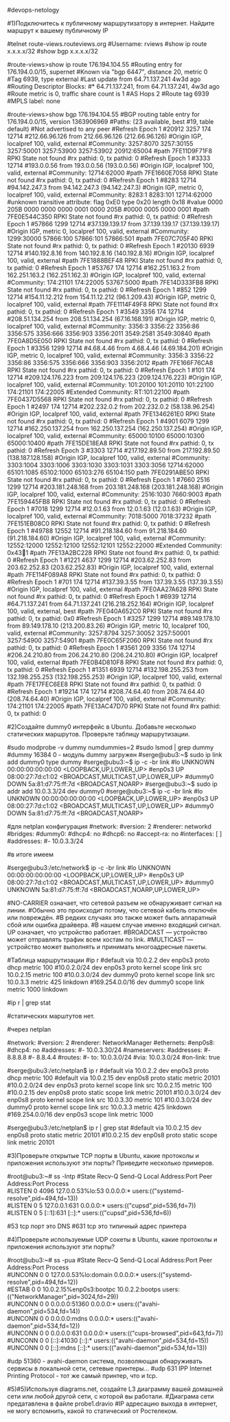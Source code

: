 
#devops-netology

#1)Подключитесь к публичному маршрутизатору в интернет. Найдите маршрут к вашему публичному IP

#telnet route-views.routeviews.org
#Username: rviews
#show ip route x.x.x.x/32
#show bgp x.x.x.x/32

#route-views>show ip route 176.194.104.55
#Routing entry for 176.194.0.0/15, supernet
#Known via "bgp 6447", distance 20, metric 0
#Tag 6939, type external
#Last update from 64.71.137.241 4w3d ago
#Routing Descriptor Blocks:
#* 64.71.137.241, from 64.71.137.241, 4w3d ago
#Route metric is 0, traffic share count is 1
#AS Hops 2
#Route tag 6939
#MPLS label: none


#route-views>show bgp 176.194.104.55
#BGP routing table entry for 176.194.0.0/15, version 1363906969
#Paths: (23 available, best #19, table default)
#Not advertised to any peer
#Refresh Epoch 1
#20912 3257 174 12714
#212.66.96.126 from 212.66.96.126 (212.66.96.126)
#Origin IGP, localpref 100, valid, external
#Community: 3257:8070 3257:30155 3257:50001 3257:53900 3257:53902 20912:65004
#path 7FE11D9F71F8 RPKI State not found
#rx pathid: 0, tx pathid: 0
#Refresh Epoch 1
#3333 12714
#193.0.0.56 from 193.0.0.56 (193.0.0.56)
#Origin IGP, localpref 100, valid, external
#Community: 12714:62000
#path 7FE1660E7058 RPKI State not found
#rx pathid: 0, tx pathid: 0
#Refresh Epoch 1
#8283 12714
#94.142.247.3 from 94.142.247.3 (94.142.247.3)
#Origin IGP, metric 0, localpref 100, valid, external
#Community: 8283:1 8283:101 12714:62000
#unknown transitive attribute: flag 0xE0 type 0x20 length 0x18
#value 0000 205B 0000 0000 0000 0001 0000 205B
#0000 0005 0000 0001
#path 7FE0E544C350 RPKI State not found
#rx pathid: 0, tx pathid: 0
#Refresh Epoch 1
#57866 1299 12714
#37.139.139.17 from 37.139.139.17 (37.139.139.17)
#Origin IGP, metric 0, localpref 100, valid, external
#Community: 1299:30000 57866:100 57866:101 57866:501
#path 7FE07C705F40 RPKI State not found
#rx pathid: 0, tx pathid: 0
#Refresh Epoch 1
#20130 6939 12714
#140.192.8.16 from 140.192.8.16 (140.192.8.16)
#Origin IGP, localpref 100, valid, external
#path 7FE1888BEF48 RPKI State not found
#rx pathid: 0, tx pathid: 0
#Refresh Epoch 1
#53767 174 12714
#162.251.163.2 from 162.251.163.2 (162.251.162.3)
#Origin IGP, localpref 100, valid, external
#Community: 174:21101 174:22005 53767:5000
#path 7FE14D333FB8 RPKI State not found
#rx pathid: 0, tx pathid: 0
#Refresh Epoch 1
#852 1299 12714
#154.11.12.212 from 154.11.12.212 (96.1.209.43)
#Origin IGP, metric 0, localpref 100, valid, external
#path 7FE1114F49F8 RPKI State not found
#rx pathid: 0, tx pathid: 0
#Refresh Epoch 1
#3549 3356 174 12714
#208.51.134.254 from 208.51.134.254 (67.16.168.191)
#Origin IGP, metric 0, localpref 100, valid, external
#Community: 3356:3 3356:22 3356:86 3356:575 3356:666 3356:903 3356:2011 3549:2581 3549:30840
#path 7FE0A8D5E050 RPKI State not found
#rx pathid: 0, tx pathid: 0
#Refresh Epoch 1
#3356 1299 12714
#4.68.4.46 from 4.68.4.46 (4.69.184.201)
#Origin IGP, metric 0, localpref 100, valid, external
#Community: 3356:3 3356:22 3356:86 3356:575 3356:666 3356:903 3356:2012
#path 7FE166F76CA8 RPKI State not found
#rx pathid: 0, tx pathid: 0
#Refresh Epoch 1
#101 174 12714
#209.124.176.223 from 209.124.176.223 (209.124.176.223)
#Origin IGP, localpref 100, valid, external
#Community: 101:20100 101:20110 101:22100 174:21101 174:22005
#Extended Community: RT:101:22100
#path 7FE0437D5568 RPKI State not found
#rx pathid: 0, tx pathid: 0
#Refresh Epoch 1
#2497 174 12714
#202.232.0.2 from 202.232.0.2 (58.138.96.254)
#Origin IGP, localpref 100, valid, external
#path 7FE1346261E0 RPKI State not found
#rx pathid: 0, tx pathid: 0
#Refresh Epoch 1
#4901 6079 1299 12714
#162.250.137.254 from 162.250.137.254 (162.250.137.254)
#Origin IGP, localpref 100, valid, external
#Community: 65000:10100 65000:10300 65000:10400
#path 7FE15DE18EA8 RPKI State not found
#rx pathid: 0, tx pathid: 0
#Refresh Epoch 3
#3303 12714
#217.192.89.50 from 217.192.89.50 (138.187.128.158)
#Origin IGP, localpref 100, valid, external
#Community: 3303:1004 3303:1006 3303:1030 3303:1031 3303:3056 12714:62000 65101:1085 65102:1000 65103:276 65104:150      path 7FE0291ABE50 RPKI State not found
#rx pathid: 0, tx pathid: 0
#Refresh Epoch 1
#7660 2516 1299 12714
#203.181.248.168 from 203.181.248.168 (203.181.248.168)
#Origin IGP, localpref 100, valid, external
#Community: 2516:1030 7660:9003
#path 7FE159445FB8 RPKI State not found
#rx pathid: 0, tx pathid: 0
#Refresh Epoch 1
#7018 1299 12714
#12.0.1.63 from 12.0.1.63 (12.0.1.63)
#Origin IGP, localpref 100, valid, external
#Community: 7018:5000 7018:37232
#path 7FE151EB08C0 RPKI State not found
#rx pathid: 0, tx pathid: 0
#Refresh Epoch 1
#49788 12552 12714
#91.218.184.60 from 91.218.184.60 (91.218.184.60)
#Origin IGP, localpref 100, valid, external
#Community: 12552:12000 12552:12100 12552:12101 12552:22000
#Extended Community: 0x43:100:1
#path 7FE13A2BC228 RPKI State not found
#rx pathid: 0, tx pathid: 0
#Refresh Epoch 1
#1221 4637 1299 12714
#203.62.252.83 from 203.62.252.83 (203.62.252.83)
#Origin IGP, localpref 100, valid, external
#path 7FE114F089A8 RPKI State not found
#rx pathid: 0, tx pathid: 0
#Refresh Epoch 1
#701 174 12714
#137.39.3.55 from 137.39.3.55 (137.39.3.55)
#Origin IGP, localpref 100, valid, external
#path 7FE0AA27A628 RPKI State not found
#rx pathid: 0, tx pathid: 0
#Refresh Epoch 1
#6939 12714
#64.71.137.241 from 64.71.137.241 (216.218.252.164)
#Origin IGP, localpref 100, valid, external, best 
#path 7FE040A652C0 RPKI State not found
#rx pathid: 0, tx pathid: 0x0
#Refresh Epoch 1
#3257 1299 12714
#89.149.178.10 from 89.149.178.10 (213.200.83.26)
#Origin IGP, metric 10, localpref 100, valid, external
#Community: 3257:8794 3257:30052 3257:50001 3257:54900 3257:54901
#path 7FE0C65F2060 RPKI State not found
#rx pathid: 0, tx pathid: 0
#Refresh Epoch 1
#3561 209 3356 174 12714
#206.24.210.80 from 206.24.210.80 (206.24.210.80)
#Origin IGP, localpref 100, valid, external
#path 7FE0B4D810F8 RPKI State not found
#rx pathid: 0, tx pathid: 0
#Refresh Epoch 1
#1351 6939 12714
#132.198.255.253 from 132.198.255.253 (132.198.255.253)
#Origin IGP, localpref 100, valid, external
#path 7FE17FEC6EE8 RPKI State not found
#rx pathid: 0, tx pathid: 0
#Refresh Epoch 1
#19214 174 12714
#208.74.64.40 from 208.74.64.40 (208.74.64.40)
#Origin IGP, localpref 100, valid, external
#Community: 174:21101 174:22005
#path 7FE13AC47D70 RPKI State not found
#rx pathid: 0, tx pathid: 0


#2)Создайте dummy0 интерфейс в Ubuntu. Добавьте несколько статических маршрутов. Проверьте таблицу маршрутизации.

#sudo modprobe -v dummy numdummies=2 
#sudo lsmod | grep dummy
#dummy                  16384  0  -  модуль dummy загружен
#serge@ubu3:~$ sudo ip link add dummy0 type dummy
#serge@ubu3:~$ ip -c -br link
#lo               UNKNOWN        00:00:00:00:00:00 <LOOPBACK,UP,LOWER_UP> 
#enp0s3           UP             08:00:27:7d:c1:02 <BROADCAST,MULTICAST,UP,LOWER_UP> 
#dummy0           DOWN           5a:81:d7:75:ff:7d <BROADCAST,NOARP> 
#serge@ubu3:~$ sudo ip addr add 10.0.3.3/24 dev dummy0
#serge@ubu3:~$ ip -c -br link
#lo               UNKNOWN        00:00:00:00:00:00 <LOOPBACK,UP,LOWER_UP> 
#enp0s3           UP             08:00:27:7d:c1:02 <BROADCAST,MULTICAST,UP,LOWER_UP> 
#dummy0           DOWN           5a:81:d7:75:ff:7d <BROADCAST,NOARP> 

#для netplan конфигурация
#network:
#version: 2
#renderer: networkd
#bridges:
#dummy0:
#dhcp4: no
#dhcp6: no
#accept-ra: no
#interfaces: [ ]
#addresses:
#- 10.0.3.3/24

#в итоге имеем 

#serge@ubu3:/etc/network$ ip -c -br link
#lo               UNKNOWN        00:00:00:00:00:00 <LOOPBACK,UP,LOWER_UP> 
#enp0s3           UP             08:00:27:7d:c1:02 <BROADCAST,MULTICAST,UP,LOWER_UP> 
#dummy0           UNKNOWN        5a:81:d7:75:ff:7d <BROADCAST,NOARP,UP,LOWER_UP>

#NO-CARRIER означает, что сетевой разъем не обнаруживает сигнал на линии. 
#Обычно это происходит потому, что сетевой кабель отключён или повреждён. 
#В редких случаях это также может быть аппаратный сбой или ошибка драйвера. 
#В нашем случае именно входящий сигнал.  UP означает, что устройство работает. 
#BROADCAST — устройство может отправлять трафик всем хостам по link. 
#MULTICAST — устройство может выполнять и принимать многоадресные пакеты.

#Таблица маршрутизации 
#ip r
#default via 10.0.2.2 dev enp0s3 proto dhcp metric 100 
#10.0.2.0/24 dev enp0s3 proto kernel scope link src 10.0.2.15 metric 100 
#10.0.3.0/24 dev dummy0 proto kernel scope link src 10.0.3.3 metric 425 linkdown 
#169.254.0.0/16 dev dummy0 scope link metric 1000 linkdown 

#ip r | grep stat

#статических марштутов нет.

#через netplan

#network:
#version: 2
#renderer: NetworkManager
#ethernets:
#enp0s8:
#dhcp4: no
#addresses:
#- 10.0.3.30/24
#nameservers:
#addresses:
#- 8.8.8.8
#- 8.8.4.4
#routes:
#- to: 10.0.3.0/24
#via: 10.0.3.0/24
#on-link: true

#serge@ubu3:/etc/netplan$ ip r
#default via 10.0.2.2 dev enp0s3 proto dhcp metric 100 
#default via 10.0.2.15 dev enp0s8 proto static metric 20101 
#10.0.2.0/24 dev enp0s3 proto kernel scope link src 10.0.2.15 metric 100 
#10.0.2.15 dev enp0s8 proto static scope link metric 20101 
#10.0.3.0/24 dev enp0s8 proto kernel scope link src 10.0.3.30 metric 101 
#10.0.3.0/24 dev dummy0 proto kernel scope link src 10.0.3.3 metric 425 linkdown 
#169.254.0.0/16 dev enp0s3 scope link metric 1000 

#serge@ubu3:/etc/netplan$ ip r | grep stat
#default via 10.0.2.15 dev enp0s8 proto static metric 20101 
#10.0.2.15 dev enp0s8 proto static scope link metric 20101


#3)Проверьте открытые TCP порты в Ubuntu, какие протоколы и приложения используют эти порты? Приведите несколько примеров.

#root@ubu3:~# ss -lntp
#State      Recv-Q     Send-Q          Local Address:Port           Peer Address:Port     Process                                        
#LISTEN     0          4096            127.0.0.53%lo:53                  0.0.0.0:*         users:(("systemd-resolve",pid=494,fd=13))     
#LISTEN     0          5                   127.0.0.1:631                 0.0.0.0:*         users:(("cupsd",pid=536,fd=7))                
#LISTEN     0          5                       [::1]:631                    [::]:*         users:(("cupsd",pid=536,fd=6))     

#53 tcp порт это DNS
#631 tcp это типичный адрес принтера

#4)Проверьте используемые UDP сокеты в Ubuntu, какие протоколы и приложения используют эти порты?

#root@ubu3:~# ss -pua
#State     Recv-Q    Send-Q            Local Address:Port           Peer Address:Port      Process                                       
#UNCONN    0         0                 127.0.0.53%lo:domain              0.0.0.0:*          users:(("systemd-resolve",pid=494,fd=12))    
#ESTAB     0         0              10.0.2.15%enp0s3:bootpc             10.0.2.2:bootps     users:(("NetworkManager",pid=3024,fd=29))    
#UNCONN    0         0                       0.0.0.0:51360               0.0.0.0:*          users:(("avahi-daemon",pid=534,fd=14))       
#UNCONN    0         0                       0.0.0.0:mdns                0.0.0.0:*          users:(("avahi-daemon",pid=534,fd=12))       
#UNCONN    0         0                       0.0.0.0:631                 0.0.0.0:*          users:(("cups-browsed",pid=643,fd=7))        
#UNCONN    0         0                          [::]:41030                  [::]:*          users:(("avahi-daemon",pid=534,fd=15))       
#UNCONN    0         0                          [::]:mdns                   [::]:*          users:(("avahi-daemon",pid=534,fd=13))

#udp 51360  - avahi-daemon система, позволяющая обнаруживать сервисы в локальной сети, сетевые принтеры...
#udp 631 IPP Internet Printing Protocol - тот же самый принтер, что и tcp.

#5)#5)Используя diagrams.net, создайте L3 диаграмму вашей домашней сети или любой другой сети, с которой вы работали.
#Диаграма сети предатавлена в файле рrobe1.dravio
#IP адресацию выхода в интернет, не могу вспомнить, какой то статический от Ростелеком.

